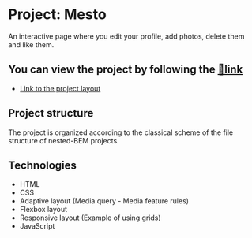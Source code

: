 # Project: Mesto
An interactive page where you edit your profile, add photos, delete them and like them.

## You can view the project by following the [:link:link](https://elndry.github.io/mesto/)
* [Link to the project layout](https://www.figma.com/file/2cn9N9jSkmxD84oJik7xL7/JavaScript.-Sprint-4?node-id=0%3A1)

## Project structure
The project is organized according to the classical scheme of the file structure of nested-BEM projects.

## Technologies
* HTML
* CSS
* Adaptive layout (Media query - Media feature rules)
* Flexbox layout
* Responsive layout (Example of using grids)
* JavaScript
